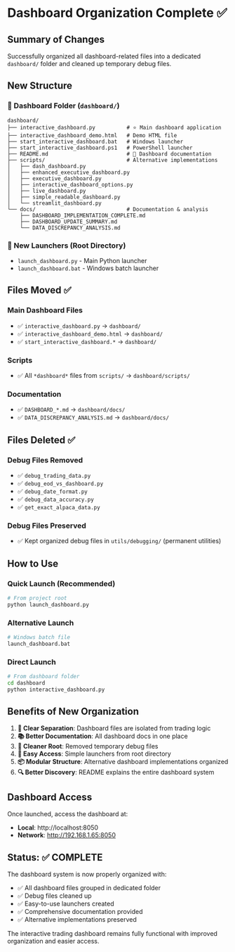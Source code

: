 # Dashboard Organization Complete ✅

## Summary of Changes

Successfully organized all dashboard-related files into a dedicated `dashboard/` folder and cleaned up temporary debug files.

## New Structure

### 📁 Dashboard Folder (`dashboard/`)
```
dashboard/
├── interactive_dashboard.py          # ⭐ Main dashboard application
├── interactive_dashboard_demo.html   # Demo HTML file
├── start_interactive_dashboard.bat   # Windows launcher
├── start_interactive_dashboard.ps1   # PowerShell launcher
├── README.md                         # 📖 Dashboard documentation
├── scripts/                          # Alternative implementations
│   ├── dash_dashboard.py
│   ├── enhanced_executive_dashboard.py
│   ├── executive_dashboard.py
│   ├── interactive_dashboard_options.py
│   ├── live_dashboard.py
│   ├── simple_readable_dashboard.py
│   └── streamlit_dashboard.py
└── docs/                             # Documentation & analysis
    ├── DASHBOARD_IMPLEMENTATION_COMPLETE.md
    ├── DASHBOARD_UPDATE_SUMMARY.md
    └── DATA_DISCREPANCY_ANALYSIS.md
```

### 🚀 New Launchers (Root Directory)
- `launch_dashboard.py` - Main Python launcher
- `launch_dashboard.bat` - Windows batch launcher

## Files Moved ✅

### Main Dashboard Files
- ✅ `interactive_dashboard.py` → `dashboard/`
- ✅ `interactive_dashboard_demo.html` → `dashboard/`
- ✅ `start_interactive_dashboard.*` → `dashboard/`

### Scripts
- ✅ All `*dashboard*` files from `scripts/` → `dashboard/scripts/`

### Documentation
- ✅ `DASHBOARD_*.md` → `dashboard/docs/`
- ✅ `DATA_DISCREPANCY_ANALYSIS.md` → `dashboard/docs/`

## Files Deleted ✅

### Debug Files Removed
- ✅ `debug_trading_data.py`
- ✅ `debug_eod_vs_dashboard.py`
- ✅ `debug_date_format.py`
- ✅ `debug_data_accuracy.py`
- ✅ `get_exact_alpaca_data.py`

### Debug Files Preserved
- ✅ Kept organized debug files in `utils/debugging/` (permanent utilities)

## How to Use

### Quick Launch (Recommended)
```bash
# From project root
python launch_dashboard.py
```

### Alternative Launch
```bash
# Windows batch file
launch_dashboard.bat
```

### Direct Launch
```bash
# From dashboard folder
cd dashboard
python interactive_dashboard.py
```

## Benefits of New Organization

1. **🎯 Clear Separation**: Dashboard files are isolated from trading logic
2. **📚 Better Documentation**: All dashboard docs in one place
3. **🧹 Cleaner Root**: Removed temporary debug files
4. **🚀 Easy Access**: Simple launchers from root directory
5. **📦 Modular Structure**: Alternative dashboard implementations organized
6. **🔍 Better Discovery**: README explains the entire dashboard system

## Dashboard Access

Once launched, access the dashboard at:
- **Local**: http://localhost:8050
- **Network**: http://192.168.1.65:8050

## Status: ✅ COMPLETE

The dashboard system is now properly organized with:
- ✅ All dashboard files grouped in dedicated folder
- ✅ Debug files cleaned up
- ✅ Easy-to-use launchers created
- ✅ Comprehensive documentation provided
- ✅ Alternative implementations preserved

The interactive trading dashboard remains fully functional with improved organization and easier access.
